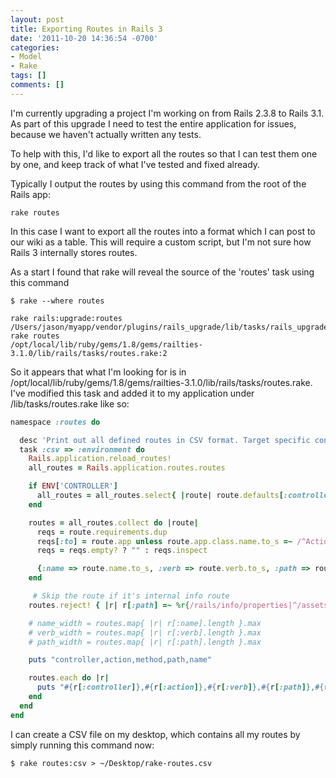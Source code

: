 ```yaml
---
layout: post
title: Exporting Routes in Rails 3
date: '2011-10-20 14:36:54 -0700'
categories:
- Model
- Rake
tags: []
comments: []
---
```

I'm currently upgrading a project I'm working on from Rails 2.3.8 to Rails 3.1. As part of this upgrade I need to test the entire application for issues, because we haven't actually written any tests.

To help with this, I'd like to export all the routes so that I can test them one by one, and keep track of what I've tested and fixed already.

Typically I output the routes by using this command from the root of the Rails app:

``` shell
rake routes
```

In this case I want to export all the routes into a format which I can post to our wiki as a table. This will require a custom script, but I'm not sure how Rails 3 internally stores routes.

As a start I found that rake will reveal the source of the 'routes' task using this command

``` shell
$ rake --where routes

rake rails:upgrade:routes           /Users/jason/myapp/vendor/plugins/rails_upgrade/lib/tasks/rails_upgrade_tasks.rake:27
rake routes                         /opt/local/lib/ruby/gems/1.8/gems/railties-3.1.0/lib/rails/tasks/routes.rake:2
```

So it appears that what I'm looking for is in /opt/local/lib/ruby/gems/1.8/gems/railties-3.1.0/lib/rails/tasks/routes.rake. I've modified this task and added it to my application under /lib/tasks/routes.rake like so:

``` ruby
namespace :routes do

  desc 'Print out all defined routes in CSV format. Target specific controller with CONTROLLER=x.'
  task :csv => :environment do
    Rails.application.reload_routes!
    all_routes = Rails.application.routes.routes

    if ENV['CONTROLLER']
      all_routes = all_routes.select{ |route| route.defaults[:controller] == ENV['CONTROLLER'] }
    end

    routes = all_routes.collect do |route|
      reqs = route.requirements.dup
      reqs[:to] = route.app unless route.app.class.name.to_s =~ /^ActionDispatch::Routing/
      reqs = reqs.empty? ? "" : reqs.inspect

      {:name => route.name.to_s, :verb => route.verb.to_s, :path => route.path, :controller => route.requirements[:controller], :action => route.requirements[:action]}
    end

     # Skip the route if it's internal info route
    routes.reject! { |r| r[:path] =~ %r{/rails/info/properties|^/assets} }

    # name_width = routes.map{ |r| r[:name].length }.max
    # verb_width = routes.map{ |r| r[:verb].length }.max
    # path_width = routes.map{ |r| r[:path].length }.max

    puts "controller,action,method,path,name"

    routes.each do |r|
      puts "#{r[:controller]},#{r[:action]},#{r[:verb]},#{r[:path]},#{r[:name]}"
    end
  end
end
```

I can create a CSV file on my desktop, which contains all my routes by simply running this command now:

``` shell
$ rake routes:csv > ~/Desktop/rake-routes.csv
```
